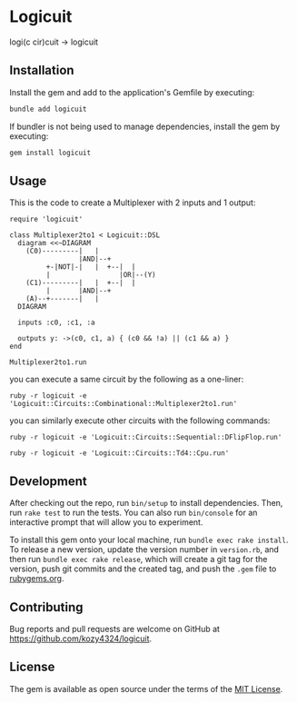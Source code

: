 # Logicuit

logi(c cir)cuit -> logicuit

## Installation

Install the gem and add to the application's Gemfile by executing:

```bash
bundle add logicuit
```

If bundler is not being used to manage dependencies, install the gem by executing:

```bash
gem install logicuit
```

## Usage

This is the code to create a Multiplexer with 2 inputs and 1 output:

```
require 'logicuit'

class Multiplexer2to1 < Logicuit::DSL
  diagram <<~DIAGRAM
    (C0)---------|   |
                 |AND|--+
         +-|NOT|-|   |  +--|  |
         |                 |OR|--(Y)
    (C1)---------|   |  +--|  |
         |       |AND|--+
    (A)--+-------|   |
  DIAGRAM

  inputs :c0, :c1, :a

  outputs y: ->(c0, c1, a) { (c0 && !a) || (c1 && a) }
end

Multiplexer2to1.run
```

you can execute a same circuit by the following as a one-liner:

```
ruby -r logicuit -e 'Logicuit::Circuits::Combinational::Multiplexer2to1.run'
```

you can similarly execute other circuits with the following commands:

```
ruby -r logicuit -e 'Logicuit::Circuits::Sequential::DFlipFlop.run'
```

```
ruby -r logicuit -e 'Logicuit::Circuits::Td4::Cpu.run'
```

## Development

After checking out the repo, run `bin/setup` to install dependencies. Then, run `rake test` to run the tests. You can also run `bin/console` for an interactive prompt that will allow you to experiment.

To install this gem onto your local machine, run `bundle exec rake install`. To release a new version, update the version number in `version.rb`, and then run `bundle exec rake release`, which will create a git tag for the version, push git commits and the created tag, and push the `.gem` file to [rubygems.org](https://rubygems.org).

## Contributing

Bug reports and pull requests are welcome on GitHub at https://github.com/kozy4324/logicuit.

## License

The gem is available as open source under the terms of the [MIT License](https://opensource.org/licenses/MIT).
